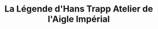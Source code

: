 ---
title: "La Légende d'Hans Trapp Atelier de l'Aigle Impérial"
url: /kaysersberg/la-legende-dhans-trapp-atelier-de-laigle-imperial/
shop: cadeau
---